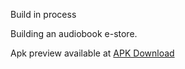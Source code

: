 Build in process 

Building an audiobook e-store.

Apk preview available at [APK Download](https://drive.google.com/file/d/1g14PEm2gJqmXbX0_mbPaSHb5LITNb6gV/view?usp=drive_link)
